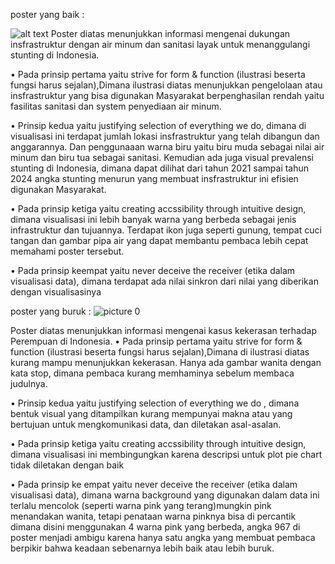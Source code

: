 poster yang baik :

![alt text](image-2.png)
Poster diatas menunjukkan informasi mengenai dukungan insfrastruktur dengan air minum dan sanitasi layak untuk menanggulangi stunting di Indonesia. 

•	Pada prinsip pertama yaitu strive for form & function (ilustrasi beserta fungsi harus sejalan),Dimana ilustrasi diatas menunjukkan pengelolaan atau insfrastruktur yang bisa digunakan Masyarakat berpenghasilan rendah yaitu fasilitas sanitasi dan system penyediaan air minum.

•	Prinsip kedua yaitu justifying selection of everything we do, dimana di visualisasi ini terdapat jumlah lokasi insfrastruktur yang telah dibangun dan anggarannya. Dan penggunaaan warna biru yaitu biru muda sebagai nilai air minum dan biru tua sebagai sanitasi. Kemudian ada juga visual prevalensi stunting di Indonesia, dimana dapat dilihat dari tahun 2021 sampai tahun 2024 angka stunting menurun yang membuat insfrastruktur ini efisien digunakan Masyarakat.

•	Pada prinsip ketiga yaitu creating accssibility through intuitive design, dimana visualisasi ini lebih banyak   warna yang berbeda sebagai jenis infrastruktur dan tujuannya. Terdapat ikon juga seperti gunung, tempat cuci tangan dan gambar pipa air yang dapat membantu pembaca lebih cepat memahami poster tersebut.

•	Pada prinsip keempat yaitu never deceive the receiver (etika dalam visualisasi data), dimana terdapat ada nilai sinkron dari nilai yang diberikan dengan visualisasinya

poster yang buruk :
![picture 0](https://i.imgur.com/yGyRkxm.png)  




Poster diatas menunjukkan informasi mengenai kasus kekerasan terhadap Perempuan di Indonesia. 
•	Pada prinsip pertama yaitu strive for form & function (ilustrasi beserta fungsi harus sejalan),Dimana di ilustrasi diatas kurang mampu menunjukkan kekerasan. Hanya ada gambar wanita dengan kata stop, dimana pembaca kurang memhaminya sebelum membaca judulnya.

•	Prinsip kedua yaitu justifying selection of everything we do , dimana bentuk visual yang ditampilkan kurang mempunyai makna atau yang bertujuan untuk mengkomunikasi data, dan diletakan asal-asalan. 

•	Pada prinsip ketiga yaitu creating accssibility through intuitive design, dimana visualisasi ini membingungkan karena descripsi untuk plot pie chart tidak diletakan dengan baik

•	Pada prinsip ke empat yaitu  never deceive the receiver (etika dalam visualisasi data),
dimana warna background yang digunakan dalam data ini terlalu mencolok (seperti warna pink yang terang)mungkin pink menandakan wanita, tetapi penataan warna pinknya bisa di percantik dimana disini menggunakan 4 warna pink yang berbeda, angka 967 di poster menjadi ambigu karena hanya satu angka yang membuat pembaca berpikir bahwa keadaan sebenarnya lebih baik atau lebih buruk.

